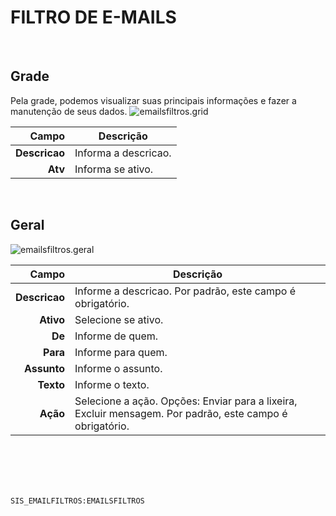 # FILTRO DE E-MAILS
<br>

## Grade
Pela grade, podemos visualizar suas principais informações e fazer a manutenção de seus dados.
![emailsfiltros.grid](https://raw.githubusercontent.com/netforcews/docs-siscom/master/geral/imagens/emailsfiltros.grid.png)

Campo | Descrição
--:|---
**Descricao** | Informa a descricao.
**Atv** | Informa se ativo.
<br>

## Geral
![emailsfiltros.geral](https://raw.githubusercontent.com/netforcews/docs-siscom/master/geral/imagens/emailsfiltros.geral.png)

Campo | Descrição
--:|---
**Descricao** | Informe a descricao. Por padrão, este campo é obrigatório.
**Ativo** | Selecione se ativo.
**De** | Informe de quem.
**Para** | Informe para quem.
**Assunto** | Informe o assunto.
**Texto** | Informe o texto.
**Ação** | Selecione a ação. Opções: Enviar para a lixeira, Excluir mensagem. Por padrão, este campo é obrigatório.
<br>
<br>
<br>
<br>

```SIS_EMAILFILTROS:EMAILSFILTROS```
